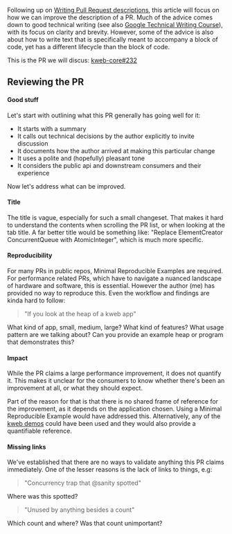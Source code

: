 Following up on [Writing Pull Request descriptions](Writing%20Pull%20Request%20descriptions.md), this article will focus on how we can improve the description of a PR. Much of the advice comes down to good technical writing (see also [Google Technical Writing Course](Google%20Technical%20Writing%20Course.md)), with its focus on clarity and brevity. However, some of the advice is also about how to write text that is specifically meant to accompany a block of code, yet has a different lifecycle than the block of code.

This is the PR we will discus: [kweb-core#232](https://github.com/kwebio/kweb-core/pull/232)

## Reviewing the PR

#### Good stuff

Let's start with outlining what this PR generally has going well for it:
- It starts with a summary
- It calls out technical decisions by the author explicitly to invite discussion
- It documents how the author arrived at making this particular change
- It uses a polite and (hopefully) pleasant tone
- It considers the public api and downstream consumers and their experience

Now let's address what can be improved.

#### Title
The title is vague, especially for such a small changeset. That makes it hard to understand the contents when scrolling the PR list, or when looking at the tab title. A far better title would be something like: "Replace ElementCreator ConcurrentQueue with AtomicInteger", which is much more specific.

#### Reproducibility
For many PRs in public repos, Minimal Reproducible Examples are required. For performance related PRs, which have to navigate a nuanced landscape of hardware and software, this is essential. However the author (me) has provided no way to reproduce this. Even the workflow and findings are kinda hard to follow:

> "If you look at the heap of a kweb app"

What kind of app, small, medium, large? What kind of features? What usage pattern are we talking about? Can you provide an example heap or program that demonstrates this?

#### Impact
While the PR claims a large performance improvement, it does not quantify it. This makes it unclear for the consumers to know whether there's been an improvement at all, or what they should expect. 

Part of the reason for that is that there is no shared frame of reference for the improvement, as it depends on the application chosen. Using a Minimal Reproducible Example would have addressed this. Alternatively, any of the [kweb demos](https://github.com/kwebio/kweb-demos) could have been used and they would also provide a quantifiable reference.

#### Missing links
We've established that there are no ways to validate anything this PR claims immediately. One of the lesser reasons is the lack of links to things, e.g:

> "Concurrency trap that @sanity spotted"

Where was this spotted?

> "Unused by anything besides a count"

Which count and where? Was that count unimportant?
